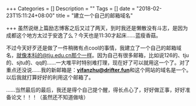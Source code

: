 +++
Categories = []
Description = ""
Tags = []
date = "2018-02-23T15:11:24+08:00"
title = "建立一个自己的邮箱域名"

+++
虽然说继上篇励志博客之后又过了两天，到时我还是懒散没有斗志，是因为成都这个地方太过于安逸了么？今天也是11:30才起床……蓝瘦香菇。

不过今天好歹还是做了一件稍微有点cool的事情，我建立了一个自己的邮箱域名，就像本科的@tju.edu.cn那个一样。因为自己有很多邮箱，比如说126的、tju的、sjtu的、qq的……一大堆平时特别难打理，现在好了可以就用这一个了。对了重点还没说……我的新邮箱是：**yifanzhu@drifter.fun**和这个网站的域名是一个。以后我就打算好好的利用这个邮箱了。

……当然最后的最后，我还是得个自己提个醒，得长点心了，好好做正事，好好准备论文！！！（虽然还不知道做啥）
